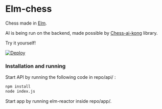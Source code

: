 # Elm-chess

Chess made in [Elm].

AI is being run on the backend, made possible by [Chess-ai-kong] library.

Try it yourself!

[![Deploy](https://www.herokucdn.com/deploy/button.png)](https://heroku.com/deploy?template=https://github.com/AndrejHafner/Elm-chess)

### Installation and running

Start API by running the following code in repo/api/ :

```sh
npm install
node index.js
```

Start app by running elm-reactor inside repo/app/.

[Elm]: <http://elm-lang.org/>
[Chess-ai-kong]: <https://www.npmjs.com/package/chess-ai-kong/>
